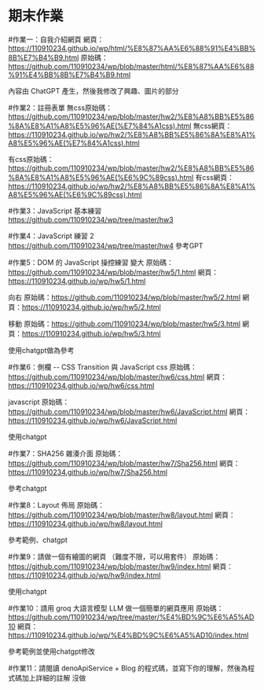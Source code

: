 # 期末作業

#作業一：自我介紹網頁
網頁：https://110910234.github.io/wp/html/%E8%87%AA%E6%88%91%E4%BB%8B%E7%B4%B9.html
原始碼：https://github.com/110910234/wp/blob/master/html/%E8%87%AA%E6%88%91%E4%BB%8B%E7%B4%B9.html

內容由 ChatGPT 產生，然後我修改了興趣、圖片的部分

#作業2：註冊表單
無css原始碼：https://github.com/110910234/wp/blob/master/hw2/%E8%A8%BB%E5%86%8A%E8%A1%A8%E5%96%AE(%E7%84%A1css).html
無css網頁：https://110910234.github.io/wp/hw2/%E8%A8%BB%E5%86%8A%E8%A1%A8%E5%96%AE(%E7%84%A1css).html

有css原始碼：https://github.com/110910234/wp/blob/master/hw2/%E8%A8%BB%E5%86%8A%E8%A1%A8%E5%96%AE(%E6%9C%89css).html
有css網頁：https://110910234.github.io/wp/hw2/%E8%A8%BB%E5%86%8A%E8%A1%A8%E5%96%AE(%E6%9C%89css).html

#作業3：JavaScript 基本練習
https://github.com/110910234/wp/tree/master/hw3

#作業4：JavaScript 練習 2
https://github.com/110910234/wp/tree/master/hw4
參考GPT

#作業5：DOM 的 JavaScript 操控練習
變大
原始碼：https://github.com/110910234/wp/blob/master/hw5/1.html
網頁：https://110910234.github.io/wp/hw5/1.html

向右
原始碼：https://github.com/110910234/wp/blob/master/hw5/2.html
網頁：https://110910234.github.io/wp/hw5/2.html

移動
原始碼：https://github.com/110910234/wp/blob/master/hw5/3.html
網頁：https://110910234.github.io/wp/hw5/3.html

使用chatgpt做為參考

#作業6：側欄 -- CSS Transition 與 JavaScript
css
原始碼：https://github.com/110910234/wp/blob/master/hw6/css.html
網頁：https://110910234.github.io/wp/hw6/css.html

javascript
原始碼：https://github.com/110910234/wp/blob/master/hw6/JavaScript.html
網頁：https://110910234.github.io/wp/hw6/JavaScript.html

使用chatgpt

#作業7：SHA256 雜湊介面
原始碼：https://github.com/110910234/wp/blob/master/hw7/Sha256.html
網頁：https://110910234.github.io/wp/hw7/Sha256.html

參考chatgpt

#作業8：Layout 佈局
原始碼：https://github.com/110910234/wp/blob/master/hw8/layout.html
網頁：https://110910234.github.io/wp/hw8/layout.html

參考範例、chatgpt

#作業9：請做一個有繪圖的網頁 （難度不限，可以用套件）
原始碼：https://github.com/110910234/wp/blob/master/hw9/index.html
網頁：https://110910234.github.io/wp/hw9/index.html

使用chatgpt

#作業10：請用 groq 大語言模型 LLM 做一個簡單的網頁應用
原始碼：https://github.com/110910234/wp/tree/master/%E4%BD%9C%E6%A5%AD10
網頁：https://110910234.github.io/wp/%E4%BD%9C%E6%A5%AD10/index.html

參考範例並使用chatgpt修改

#作業11：請閱讀 denoApiService + Blog 的程式碼，並寫下你的理解，然後為程式碼加上詳細的註解
沒做
